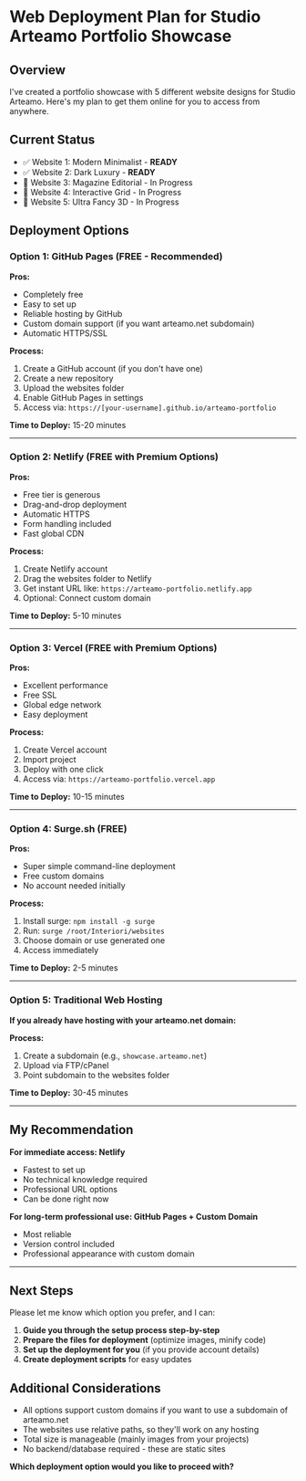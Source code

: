 # Web Deployment Plan for Studio Arteamo Portfolio Showcase

## Overview
I've created a portfolio showcase with 5 different website designs for Studio Arteamo. Here's my plan to get them online for you to access from anywhere.

## Current Status
- ✅ Website 1: Modern Minimalist - **READY**
- ✅ Website 2: Dark Luxury - **READY**
- 🚧 Website 3: Magazine Editorial - In Progress
- 🚧 Website 4: Interactive Grid - In Progress
- 🚧 Website 5: Ultra Fancy 3D - In Progress

## Deployment Options

### Option 1: GitHub Pages (FREE - Recommended)
**Pros:**
- Completely free
- Easy to set up
- Reliable hosting by GitHub
- Custom domain support (if you want arteamo.net subdomain)
- Automatic HTTPS/SSL

**Process:**
1. Create a GitHub account (if you don't have one)
2. Create a new repository
3. Upload the websites folder
4. Enable GitHub Pages in settings
5. Access via: `https://[your-username].github.io/arteamo-portfolio`

**Time to Deploy:** 15-20 minutes

---

### Option 2: Netlify (FREE with Premium Options)
**Pros:**
- Free tier is generous
- Drag-and-drop deployment
- Automatic HTTPS
- Form handling included
- Fast global CDN

**Process:**
1. Create Netlify account
2. Drag the websites folder to Netlify
3. Get instant URL like: `https://arteamo-portfolio.netlify.app`
4. Optional: Connect custom domain

**Time to Deploy:** 5-10 minutes

---

### Option 3: Vercel (FREE with Premium Options)
**Pros:**
- Excellent performance
- Free SSL
- Global edge network
- Easy deployment

**Process:**
1. Create Vercel account
2. Import project
3. Deploy with one click
4. Access via: `https://arteamo-portfolio.vercel.app`

**Time to Deploy:** 10-15 minutes

---

### Option 4: Surge.sh (FREE)
**Pros:**
- Super simple command-line deployment
- Free custom domains
- No account needed initially

**Process:**
1. Install surge: `npm install -g surge`
2. Run: `surge /root/Interiori/websites`
3. Choose domain or use generated one
4. Access immediately

**Time to Deploy:** 2-5 minutes

---

### Option 5: Traditional Web Hosting
**If you already have hosting with your arteamo.net domain:**

**Process:**
1. Create a subdomain (e.g., `showcase.arteamo.net`)
2. Upload via FTP/cPanel
3. Point subdomain to the websites folder

**Time to Deploy:** 30-45 minutes

---

## My Recommendation

**For immediate access: Netlify**
- Fastest to set up
- No technical knowledge required
- Professional URL options
- Can be done right now

**For long-term professional use: GitHub Pages + Custom Domain**
- Most reliable
- Version control included
- Professional appearance with custom domain

---

## Next Steps

Please let me know which option you prefer, and I can:

1. **Guide you through the setup process step-by-step**
2. **Prepare the files for deployment** (optimize images, minify code)
3. **Set up the deployment for you** (if you provide account details)
4. **Create deployment scripts** for easy updates

## Additional Considerations

- All options support custom domains if you want to use a subdomain of arteamo.net
- The websites use relative paths, so they'll work on any hosting
- Total size is manageable (mainly images from your projects)
- No backend/database required - these are static sites

**Which deployment option would you like to proceed with?**
